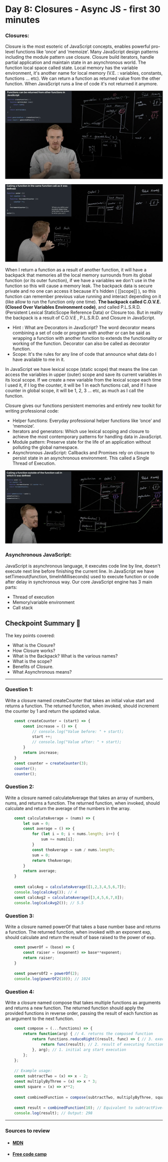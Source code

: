 
# Day 8: Closures - Async JS - first 30 minutes

### Closures:

Closure is the most esoteric of JavaScript concepts, enables powerful pro-level functions like ‘once’ and ‘memoize’. Many JavaScript design patterns including the module pattern use closure. Closure build iterators, handle partial application and maintain state in an asynchronous world. The function local space called state. Local memory has the variable environment, it's another name for local memory (V.E. : variables, constants, functions ... etc). We can return a function as returned value from the other function. When JavaScript runs a line  of code it's not returned it anymore.

![Closure Function](./visualData/closureFunction.png)

![Execution Context with Call Stack](./visualData/executionContextAndCallStack.png)

When I return a function as a result of another function, it will have a backpack that memories all the local memory surrounds from its global function (or its outer function), if we have a variables we don't use in the function so this will cause a memory leak. The backpack data is secure private and no one can access it because it's hidden ( [[scope]] ), so this function can remember previous value running and interact depending on it (like allow to run the function only one time). **The backpack called C.O.V.E. (Closed Over Variables Environment code)**, and called P.L.S.R.D. (Persistent Lexical StaticScope Reference Data) or Closure too. But in reality the backpack is a result of C.O.V.E , P.L.S.R.D. and Closure in JavaScript.

- Hint : What are Decorators in JavaScript? The word decorator means combining a set of code or program with another or can be said as wrapping a function with another function to extends the functionality or working of the function. Decorator can also be called as decorator function.
- Scope: It's the rules for any line of code that announce what data do I have available to me in it.

In JavaScript we have lexical scope (static scope) that means the line can access the variables in upper (outer) scope and save its current variables in its local scope. If we create a new variable from the lexical scope each time I used it, if I log the counter, it will be 1 in each functions call, and If I have counter in global scope, it will be 1, 2, 3 ... etc, as much as I call the function.

Closure gives our functions persistent memories and entirely new toolkit for writing professional code:
- Helper functions: Everyday professional helper functions like ‘once’ and ‘memoize’.
- Iterators and generators: Which use lexical scoping and closure to achieve the most contemporary patterns for handling data in JavaScript.
- Module pattern: Preserve state for the life of an application without polluting the global namespace.
- Asynchronous JavaScript: Callbacks and Promises rely on closure to persist state in an asynchronous environment. This called a Single Thread of Execution.

![Backpack Memory](./visualData/backpackMemory.png)

### Asynchronous JavaScript:

JavaScript is asynchronous language, it executes code line by line, doesn't execute next line before finishing the current line. In JavaScript we have setTimeout(function, timeInMilliseconds) used to execute function or code after delay in synchronous way. Our core JavaScript engine has 3 main parts:
- Thread of execution
- Memory/variable environment
- Call stack

## Checkpoint Summary :vertical_traffic_light:

The key points covered:

- What is the Closure?
- How Closure works?
- What is the Backpack? What is the various names?
- What is the scope?
- Benefits of Closure.
- What Asynchronous means?

---

### Question 1:
Write a closure named createCounter that takes an initial value start and returns a function. The returned function, when invoked, should increment the counter by 1 and return the updated value.

```javascript
    const createCounter = (start) => {
        const increase = () => {
            // console.log("Value before: " + start);
            start ++;
            // console.log("Value after: " + start);
        }
        return increase;
    }
    const counter = createCounter(3);
    counter();
    counter();
```

### Question 2:
Write a closure named calculateAverage that takes an array of numbers, nums, and returns a function. The returned function, when invoked, should calculate and return the average of the numbers in the array.

```javascript
    const calculateAverage = (nums) => {
        let sum = 0;
        const average = () => {
            for (let i = 0; i < nums.length; i++) {
                sum += nums[i];
            }
            const theAverage = sum / nums.length;
            sum = 0;
            return theAverage;
        }
        return average;
    }

    const calcAvg = calculateAverage([1,2,3,4,5,6,7]);
    console.log(calcAvg()); // 4
    const calcAvg2 = calculateAverage([3,4,5,6,7,8]);
    console.log(calcAvg2()); // 5.5
```

### Question 3:
Write a closure named powerOf that takes a base number base and returns a function. The returned function, when invoked with an exponent exp, should calculate and return the result of base raised to the power of exp.

```javascript
    const powerOf = (base) => {
        const raiser = (exponent) => base**exponent;
        return raiser;
    }

    const powersOf2 = powerOf(2);
    console.log(powerOf2(10)); // 1024
```

### Question 4:
Write a closure named compose that takes multiple functions as arguments and returns a new function. The returned function should apply the provided functions in reverse order, passing the result of each function as an argument to the next function.

```javascript
    const compose = (...functions) => {
        return function(arg) { // 4. returns the composed function
            return functions.reduceRight((result, func) => { // 3. execute functions in reverse order
                return func(result); // 2. result of executing function
            }, arg); // 1. initial arg start execution
        };
    };

    // Example usage:
    const subtractTwo = (x) => x - 2;
    const multiplyByThree = (x) => x * 3;
    const square = (x) => x**2;

    const combinedFunction = compose(subtractTwo, multiplyByThree, square);

    const result = combinedFunction(10); // Equivalent to subtractFive(multiplyByThree(addTwo(10)))
    console.log(result); // Output: 298
```

---

### Sources to review
- #### [MDN](https://developer.mozilla.org/)
- #### [Free code camp](https://www.freecodecamp.org/)